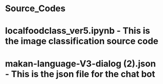 # Source_Codes
# localfoodclass_ver5.ipynb - This is the image classification source code
# makan-language-V3-dialog (2).json - This is the json file for the chat bot